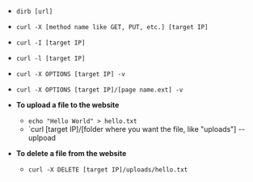 * `dirb [url]`
* `curl -X [method name like GET, PUT, etc.] [target IP]`
* `curl -I [target IP]`
* `curl -l [target IP]`
* `curl -X OPTIONS [target IP] -v`
* `curl -X OPTIONS [target IP]/[page name.ext] -v`

* **To upload a file to the website**
  * `echo "Hello World" > hello.txt`
  * `curl [target IP]/[folder where you want the file, like "uploads"] --uplpoad
 
* **To delete a file from the website**
  * `curl -X DELETE [target IP]/uploads/hello.txt`
  
